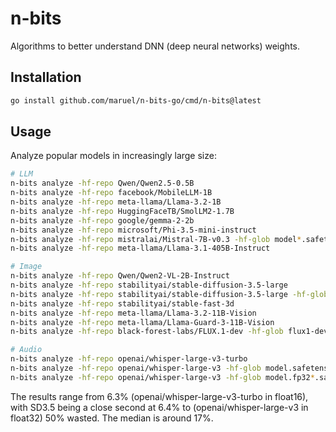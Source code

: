# n-bits

Algorithms to better understand DNN (deep neural networks) weights.


## Installation

```bash
go install github.com/maruel/n-bits-go/cmd/n-bits@latest
```


## Usage

Analyze popular models in increasingly large size:

```bash
# LLM
n-bits analyze -hf-repo Qwen/Qwen2.5-0.5B
n-bits analyze -hf-repo facebook/MobileLLM-1B
n-bits analyze -hf-repo meta-llama/Llama-3.2-1B
n-bits analyze -hf-repo HuggingFaceTB/SmolLM2-1.7B
n-bits analyze -hf-repo google/gemma-2-2b
n-bits analyze -hf-repo microsoft/Phi-3.5-mini-instruct
n-bits analyze -hf-repo mistralai/Mistral-7B-v0.3 -hf-glob model*.safetensors
n-bits analyze -hf-repo meta-llama/Llama-3.1-405B-Instruct

# Image
n-bits analyze -hf-repo Qwen/Qwen2-VL-2B-Instruct
n-bits analyze -hf-repo stabilityai/stable-diffusion-3.5-large
n-bits analyze -hf-repo stabilityai/stable-diffusion-3.5-large -hf-glob text_encoder_3/*.safetensors
n-bits analyze -hf-repo stabilityai/stable-fast-3d
n-bits analyze -hf-repo meta-llama/Llama-3.2-11B-Vision
n-bits analyze -hf-repo meta-llama/Llama-Guard-3-11B-Vision
n-bits analyze -hf-repo black-forest-labs/FLUX.1-dev -hf-glob flux1-dev.safetensors

# Audio
n-bits analyze -hf-repo openai/whisper-large-v3-turbo
n-bits analyze -hf-repo openai/whisper-large-v3 -hf-glob model.safetensors
n-bits analyze -hf-repo openai/whisper-large-v3 -hf-glob model.fp32*.safetensors
```

The results range from 6.3% (openai/whisper-large-v3-turbo in float16), with SD3.5 being a close second at
6.4% to (openai/whisper-large-v3 in float32) 50% wasted. The median is around 17%.
